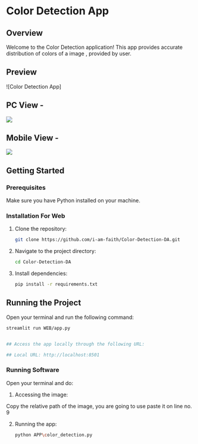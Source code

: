 # Color Detection App

## Overview

Welcome to the Color Detection application! This app provides accurate distribution of colors of a image , provided by user.

## Preview

![Color Detection App]
## PC View - 
<img src="images/weather site preview.png">

## Mobile View - 
<img src="images/weather site preview mobile.png.jpg">

## Getting Started

### Prerequisites

Make sure you have Python installed on your machine.

### Installation For Web

1. Clone the repository:

    ```bash
    git clone https://github.com/i-am-faith/Color-Detection-DA.git
    ```

2. Navigate to the project directory:

    ```bash
    cd Color-Detection-DA
    ```

3. Install dependencies:

    ```bash
    pip install -r requirements.txt
    ```

## Running the Project

Open your terminal and run the following command:

```bash
streamlit run WEB/app.py


## Access the app locally through the following URL:

## Local URL: http://localhost:8501
```

### Running Software

Open your terminal and do:

1. Accessing the image:

Copy the relative path of the image, you are going to use
paste it on line no. 9

2. Running the app:

    ```bash
    python APP\color_detection.py
    ```

